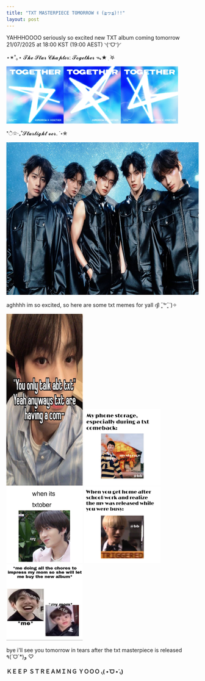 ```yaml
---
title: "TXT MASTERPIECE TOMORROW ꉂ (≧ヮ≦)!!"
layout: post
---
```


YAHHHOOOO seriously so excited new TXT album coming tomorrow 21/07/2025 at 18:00 KST (19:00 AEST) ◝(ᵔᗜᵔ)◜




⋆✴︎˚｡⋆ 𝓣𝓱𝓮 𝓢𝓽𝓪𝓻 𝓒𝓱𝓪𝓹𝓽𝓮𝓻: 𝓣𝓸𝓰𝓮𝓽𝓱𝓮𝓻 ᯓ★ ִ ࣪𖤐

<img src = "/assets/txttogether.jpg" alt = 'txt comeback' width = '450' height = '150'>

*ੈ✩‧₊˚𝓢𝓽𝓪𝓻𝓵𝓲𝓰𝓱𝓽 𝓿𝓮𝓻. ˙⋆✮ 

<img src = "/assets/txt concept together.jpg" alt = 'txt starlight' width = '600' height = '400'>


aghhhh im so excited, so here are some txt memes for yall ദ്ദി ˉ͈̀꒳ˉ͈́ )✧



<img src = "/assets/txtmeme1.jpg" alt = 'txt meme1' width = '200' height = '450'>
<img src = "/assets/txtmeme2.jpg" alt = 'txt meme2' width = '200' height = '200'> 
<img src = "/assets/txtmeme3.jpg" alt = 'txt meme3' width = '200' height = '200'>
<img src = "/assets/txtmeme4.jpg" alt = 'txt meme4' width = '200' height = '200'>
<img src = "/assets/kpopmeme1.jpg" alt = 'txt meme1' width = '200' height = '200'>

bye i'll see you tomorrow in tears after the txt masterpiece is released ٩(ˊᗜˋ*)و ♡
#### ＫＥＥＰ ＳＴＲＥＡＭＩＮＧ ＹＯＯＯ ৻(  •̀ ᗜ •́  ৻)

